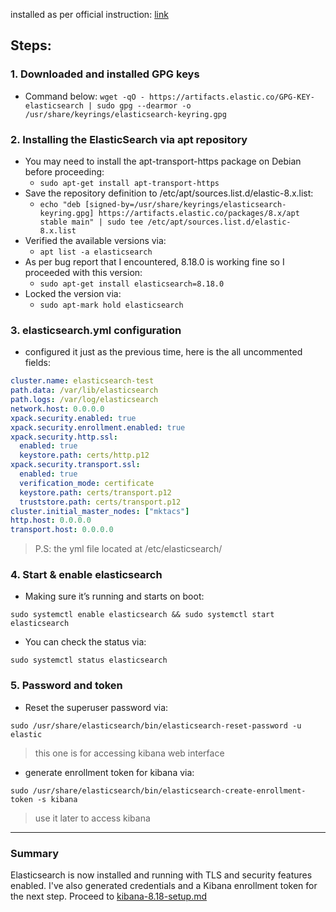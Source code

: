 installed as per official instruction: [link](https://www.elastic.co/guide/en/elasticsearch/reference/8.18/deb.html)
## Steps:
### 1. Downloaded and installed GPG keys
- Command below:
`wget -qO - https://artifacts.elastic.co/GPG-KEY-elasticsearch | sudo gpg --dearmor -o /usr/share/keyrings/elasticsearch-keyring.gpg`
### 2. Installing the ElasticSearch via apt repository
- You may need to install the apt-transport-https package on Debian before proceeding:
  - `sudo apt-get install apt-transport-https`
- Save the repository definition to /etc/apt/sources.list.d/elastic-8.x.list:
  - `echo "deb [signed-by=/usr/share/keyrings/elasticsearch-keyring.gpg] https://artifacts.elastic.co/packages/8.x/apt stable main" | sudo tee /etc/apt/sources.list.d/elastic-8.x.list`
- Verified the available versions via:
  - `apt list -a elasticsearch`
- As per bug report that I encountered, 8.18.0 is working fine so I proceeded with this version:
  - `sudo apt-get install elasticsearch=8.18.0`
- Locked the version via:
  - `sudo apt-mark hold elasticsearch`
### 3. elasticsearch.yml configuration
- configured it just as the previous time, here is the all uncommented fields:
```yml
cluster.name: elasticsearch-test
path.data: /var/lib/elasticsearch
path.logs: /var/log/elasticsearch
network.host: 0.0.0.0
xpack.security.enabled: true
xpack.security.enrollment.enabled: true
xpack.security.http.ssl:
  enabled: true
  keystore.path: certs/http.p12
xpack.security.transport.ssl:
  enabled: true
  verification_mode: certificate
  keystore.path: certs/transport.p12
  truststore.path: certs/transport.p12
cluster.initial_master_nodes: ["mktacs"]
http.host: 0.0.0.0
transport.host: 0.0.0.0
```
> P.S: the yml file located at /etc/elasticsearch/
### 4. Start & enable elasticsearch
- Making sure it’s running and starts on boot:
```
sudo systemctl enable elasticsearch && sudo systemctl start elasticsearch
```
- You can check the status via: 
```
sudo systemctl status elasticsearch
```
### 5. Password and token
- Reset the superuser password via:
```
sudo /usr/share/elasticsearch/bin/elasticsearch-reset-password -u elastic
```
> this one is for accessing kibana web interface

- generate enrollment token for kibana via:
```
sudo /usr/share/elasticsearch/bin/elasticsearch-create-enrollment-token -s kibana
```
> use it later to access kibana
---
### Summary
Elasticsearch is now installed and running with TLS and security features enabled. I've also generated credentials and a Kibana enrollment token for the next step.
Proceed to [kibana-8.18-setup.md](./kibana-8.18-setup.md)

